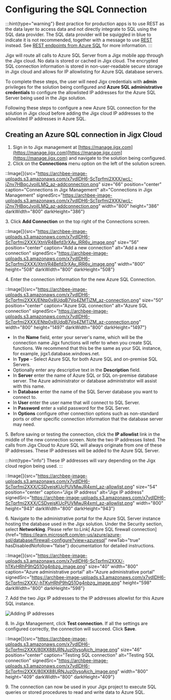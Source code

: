 # Configuring the SQL Connection

:::hint{type="warning"}
Best practice for production apps is to use REST as the data layer to access data and not directly integrate to SQL using the SQL data provider. The SQL data provider will be squiggled in blue to indicate it is not recommended, together with a message to use [REST]() instead. See [REST endpoints from Azure SQL]() for more information.
:::

Jigx will route all calls to Azure SQL Server from a Jigx mobile app through the Jigx cloud. No data is stored or cached in Jigx cloud. The encrypted SQL connection information is stored in non-user-readable secure storage in Jigx cloud and allows for IP allowlisting for Azure SQL database servers.

To complete these steps, the user will need Jigx credentials with **admin** privileges for the solution being configured and **Azure SQL administrative credentials** to configure the allowlisted IP addresses for the Azure SQL Server being used in the Jigx solution.

Following these steps to configure a new Azure SQL connection for the solution in Jigx cloud before adding the Jigx cloud IP addresses to the allowlisted IP addresses in Azure SQL.

## Creating an Azure SQL connection in Jigx Cloud

1. Sign in to Jigx management at [https://manage.jigx.com](https://manage.jigx.com)[https://manage.jigx.com](https://manage.jigx.com) and navigate to the solution being configured.
2. Click on the **Connections** menu option on the left of the solution screen.

::Image[]{src="https://archbee-image-uploads.s3.amazonaws.com/x7vdIDH6-ScTprfmi2XXX/wcL-jZnv7HBqcJvoiILMQ_az-addconnection.png" size="66" position="center" caption="Connections in Jigx Management" alt="Connections in Jigx Management" signedSrc="https://archbee-image-uploads.s3.amazonaws.com/x7vdIDH6-ScTprfmi2XXX/wcL-jZnv7HBqcJvoiILMQ_az-addconnection.png" width="800" height="386" darkWidth="800" darkHeight="386"}

3\. Click **Add Connection** on the top right of the Connections screen.

::Image[]{src="https://archbee-image-uploads.s3.amazonaws.com/x7vdIDH6-ScTprfmi2XXX/XtnVR4Befd3rXAy_lRR6v_image.png" size="56" position="center" caption="Add a new connection" alt="Add a new connection" signedSrc="https://archbee-image-uploads.s3.amazonaws.com/x7vdIDH6-ScTprfmi2XXX/XtnVR4Befd3rXAy_lRR6v_image.png" width="800" height="508" darkWidth="800" darkHeight="508"}

4\. Enter the connection information for the new Azure SQL Connection.

::Image[]{src="https://archbee-image-uploads.s3.amazonaws.com/x7vdIDH6-ScTprfmi2XXX/ENtp0x8UdqB7Vq4ZMTjZM_az-connection.png" size="50" position="center" caption="Azure SQL connection" alt="Azure SQL connection" signedSrc="https://archbee-image-uploads.s3.amazonaws.com/x7vdIDH6-ScTprfmi2XXX/ENtp0x8UdqB7Vq4ZMTjZM_az-connection.png" width="800" height="1497" darkWidth="800" darkHeight="1497"}

- In the **Name** field, enter your server's name, which will be the connection name Jigx functions will refer to when you create SQL functions. We recommend that this be the same as your SQL instance, for example, jigx1.database.windows.net.
- In **Type** – Select Azure SQL for both Azure SQL and on-premise SQL Servers.
- Optionally enter any descriptive text in the **Description** field.
- In **Server** enter the name of Azure SQL or SQL on-premise database server. The Azure administrator or database administrator will assist with this name.
- In **Database** enter the name of the SQL Server database you want to connect to. 
- In **User** enter the user name that will connect to SQL Server.
- In **Password** enter a valid password for the SQL Server.
- In **Options** configure other connection options such as non-standard ports or other specific connection information that the database server may need. 

5\. Before saving or testing the connection, click the **IP allowlist** link in the middle of the new connection screen. Note the two IP addresses listed. The calls from Jigx Cloud to Azure SQL will always originate from one of these IP addresses. These IP addresses will be added to the Azure SQL Server.

:::hint{type="info"}
These IP addresses will vary depending on the Jigx cloud region being used.
:::

::Image[]{src="https://archbee-image-uploads.s3.amazonaws.com/x7vdIDH6-ScTprfmi2XXX/CSDvejsKUcPUVMwJR4xmI_az-allowlist.png" size="54" position="center" caption="Jigx IP address" alt="Jigx IP address" signedSrc="https://archbee-image-uploads.s3.amazonaws.com/x7vdIDH6-ScTprfmi2XXX/CSDvejsKUcPUVMwJR4xmI_az-allowlist.png" width="800" height="943" darkWidth="800" darkHeight="943"}

6\. Navigate to the administrative portal for the Azure SQL Server instance hosting the database used in the Jigx solution. Under the Security section, select **Networking**. Please refer to:Link[ Azure SQL firewall connection]{href="https://learn.microsoft.com/en-us/azure/azure-sql/database/firewall-configure?view=azuresql" newTab="true" hasDisabledNofollow="false"} documentation for detailed instructions.

::Image[]{src="https://archbee-image-uploads.s3.amazonaws.com/x7vdIDH6-ScTprfmi2XXX/-hTKyHRhP9hQ51Og4nbzg_image.png" size="40" width="800" caption="Azure administrative portal" alt="Azure administrative portal" signedSrc="https://archbee-image-uploads.s3.amazonaws.com/x7vdIDH6-ScTprfmi2XXX/-hTKyHRhP9hQ51Og4nbzg_image.png" height="598" darkWidth="800" darkHeight="598"}

7\. Add the two Jigx IP addresses to the IP addresses allowlist for this Azure SQL instance.

![Adding IP addresses](https://archbee-image-uploads.s3.amazonaws.com/x7vdIDH6-ScTprfmi2XXX/wA4LuzjcE8nP0_T6FGDZ4_image.png "Adding IP addresses")

8\. In Jigx Management, click **Test connection**. If all the settings are configured correctly, the connection will succeed. Click **Save**.

::Image[]{src="https://archbee-image-uploads.s3.amazonaws.com/x7vdIDH6-ScTprfmi2XXX/80XX88URNJuz0lysoAich_image.png" size="46" position="center" caption="Testing SQL connection" alt="Testing SQL connection" signedSrc="https://archbee-image-uploads.s3.amazonaws.com/x7vdIDH6-ScTprfmi2XXX/80XX88URNJuz0lysoAich_image.png" width="800" height="409" darkWidth="800" darkHeight="409"}

9\. The connection can now be used in your Jigx project to execute SQL queries or stored procedures to read and write data to Azure SQL.
